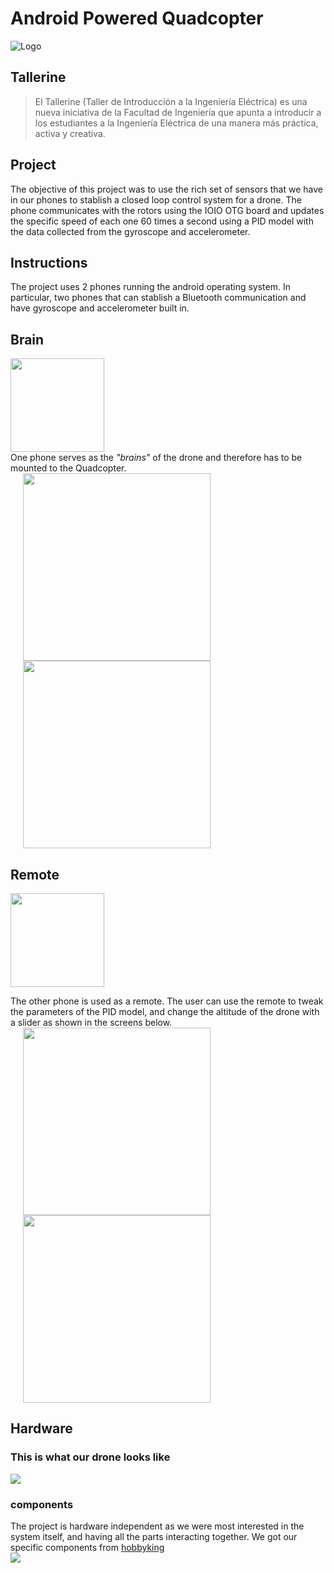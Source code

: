 # Android Powered Quadcopter
![Logo](http://juanjoneri.me/img/Drone/Drone-Logo.png)<br>

## Tallerine
> El Tallerine (Taller de Introducción a la Ingeniería Eléctrica) es una nueva iniciativa de la Facultad de Ingeniería que apunta a introducir a los estudiantes a la Ingeniería Eléctrica de una manera más práctica, activa y creativa.

## Project
The objective of this project was to use the rich set of sensors that we have in our phones to stablish a closed loop control system for a drone. The phone communicates with the rotors using the IOIO OTG board and updates the specific speed of each one 60 times a second using a PID model with the data collected from the gyroscope and accelerometer.

## Instructions
The project uses 2 phones running the android operating system. In particular, two phones that can stablish a Bluetooth communication and have gyroscope and accelerometer built in.
## Brain
<img src="http://juanjoneri.me/img/Drone/brain_icon_app.png" width="150"/><br>
One phone serves as the *"brains"* of the drone and therefore has to be mounted to the Quadcopter.<br>
<img src="http://juanjoneri.me/img/Drone/Screen_brain.png" hspace="20" width="300"/>
<img src="http://juanjoneri.me/img/Drone/Screen_brain_2.png" hspace="20" width="300"/>

## Remote
<img src="http://juanjoneri.me/img/Drone/controller_icon_app.png" width="150"/>

The other phone is used as a remote. The user can use the remote to tweak the parameters of the PID model, and change the altitude of the drone with a slider as shown in the screens below.<br>
<img src="http://juanjoneri.me/img/Drone/Screen_Controller.png" hspace="20" width="300"/>
<img src="http://juanjoneri.me/img/Drone/Screen_Controller_2.png" hspace="20" width="300"/>

## Hardware

### This is what our drone looks like
<img src="http://juanjoneri.me/img/Drone/Drone.jpg"/>

### components
The project is hardware independent as we were most interested in the system itself, and having all the parts interacting together. We got our specific components from [hobbyking](https://hobbyking.com/en_us)<br>
<img src="http://juanjoneri.me/img/Drone/Hardware.jpg"/>
